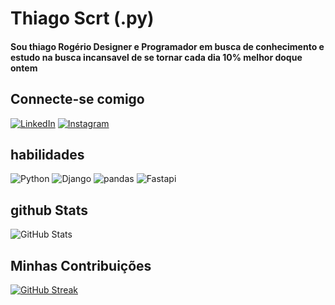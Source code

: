 # Thiago Scrt (.py)
 #### Sou thiago Rogério Designer e Programador em busca de conhecimento e estudo na busca incansavel de se tornar cada dia 10% melhor doque ontem  
## Connecte-se comigo
[![LinkedIn](https://img.shields.io/badge/LinkedIn-000?style-for-the-badge&logo=linkedin)](https://www.linkedin.com/in/thiago-rogerio-1448731a0/)
[![Instagram](https://img.shields.io/badge/Instagram-000?style-for-the-badge&logo=Instagram)](https://www.instagram.com/thgscrt/)

## habilidades
![Python](https://img.shields.io/badge/Python-000?style-for-the-badge&logo=Python)
![Django](https://img.shields.io/badge/Django-000?style-for-the-badge&logo=Django)
![pandas](https://img.shields.io/badge/Pandas-000?style-for-the-badge&logo=Pandas)
![Fastapi](https://img.shields.io/badge/FastApi-000?style-for-the-badge&logo=FastApi)


## github Stats
![GitHub Stats](https://github-readme-stats.vercel.app/api?username=Scr00t1n&theme=transparent&bg_color=001&border_color=fff&show_icons=true&icon_color=30A3DC&title_color=E94D5F&text_color=FFF)
## Minhas Contribuições
[![GitHub Streak](https://streak-stats.demolab.com/?user=Scr00t1n&theme=bear&background=001&border=fff&dates=FFF)](https://git.io/streak-stats)
